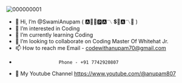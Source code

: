 ![000000001](https://github.com/SwamiAnupam/SwamiAnupam/assets/152773431/3a359c76-a339-4ade-9928-4574e6aaee1b)
- 👋 Hi, I’m @SwamiAnupam ( 🅰🎵⛎🅿️🅰〽️  💲🔱🅰〽️🎐 )
- 👀 I’m interested in Coding
- 🌱 I’m currently learning Coding
- 💞️ I’m looking to collaborate on Coding Master Of Whitehat Jr.
- 📫 How to reach me Email - codewithanupam70@gmail.com
-                     Phone - +91 7742920807
- 📸 My Youtube Channel https://www.youtube.com/@anupam807

